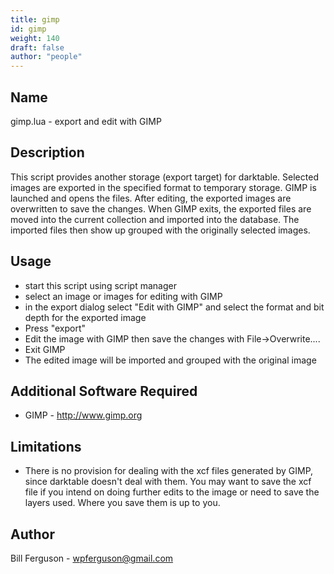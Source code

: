 ```yaml
---
title: gimp
id: gimp
weight: 140
draft: false
author: "people"
---
```


## Name

gimp.lua - export and edit with GIMP

## Description

This script provides another storage (export target) for darktable.  Selected
images are exported in the specified format to temporary storage.  GIMP is launched
and opens the files.  After editing, the exported images are overwritten to save the
changes.  When GIMP exits, the exported files are moved into the current collection
and imported into the database.  The imported files then show up grouped with the
originally selected images.

## Usage

* start this script using script manager
* select an image or images for editing with GIMP
* in the export dialog select "Edit with GIMP" and select the format and bit depth for the
  exported image
* Press "export"
* Edit the image with GIMP then save the changes with File->Overwrite....
* Exit GIMP
* The edited image will be imported and grouped with the original image

## Additional Software Required

* GIMP - http://www.gimp.org

## Limitations

* There is no provision for dealing with the xcf files generated by GIMP, since darktable doesn't deal with
  them.  You may want to save the xcf file if you intend on doing further edits to the image or need to save
  the layers used.  Where you save them is up to you.

## Author

Bill Ferguson - wpferguson@gmail.com
